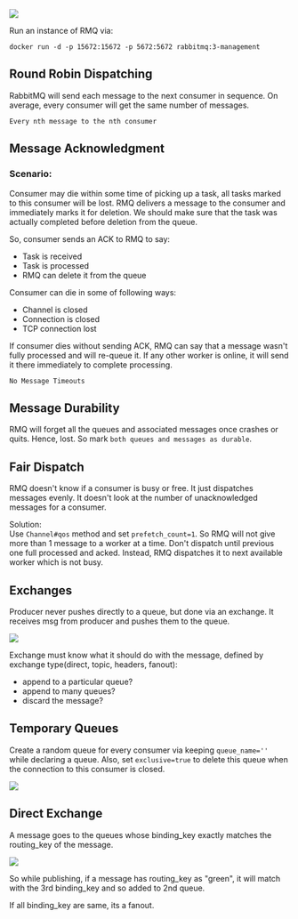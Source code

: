 <img src="https://www.rabbitmq.com/img/logo-rabbitmq.svg">

Run an instance of RMQ via:

`docker run -d -p 15672:15672 -p 5672:5672 rabbitmq:3-management`

## Round Robin Dispatching

RabbitMQ will send each message to the next consumer in sequence. On average, every consumer will get the same number of messages.

`Every nth message to the nth consumer`

## Message Acknowledgment

### Scenario:

Consumer may die within some time of picking up a task, all tasks marked to this consumer will be lost. RMQ delivers a message to the consumer and immediately marks it for deletion. We should make sure that the task was actually completed before deletion from the queue.

So, consumer sends an ACK to RMQ to say:

- Task is received
- Task is processed
- RMQ can delete it from the queue

Consumer can die in some of following ways:

- Channel is closed
- Connection is closed
- TCP connection lost

If consumer dies without sending ACK, RMQ can say that a message wasn't fully processed and will re-queue it. If any other worker is online, it will send it there immediately to complete processing.

`No Message Timeouts`

## Message Durability

RMQ will forget all the queues and associated messages once crashes or quits. Hence, lost. So mark `both queues and messages as durable`.

## Fair Dispatch

RMQ doesn't know if a consumer is busy or free. It just dispatches messages evenly. It doesn't look at the number of unacknowledged messages for a consumer.

Solution: \
Use `Channel#qos` method and set `prefetch_count=1`. So RMQ will not give more than 1 message to a worker at a time. Don't dispatch until previous one full processed and acked. Instead, RMQ dispatches it to next available worker which is not busy.

## Exchanges

Producer never pushes directly to a queue, but done via an exchange.
It receives msg from producer and pushes them to the queue.

<img src="https://www.rabbitmq.com/img/tutorials/exchanges.png">

Exchange must know what it should do with the message, defined by exchange type(direct, topic, headers, fanout):

- append to a particular queue?
- append to many queues?
- discard the message?

## Temporary Queues

Create a random queue for every consumer via keeping `queue_name=''` while declaring a queue. Also, set `exclusive=true` to delete this queue when the connection to this consumer is closed.

<img src="https://www.rabbitmq.com/img/tutorials/python-three-overall.png">

## Direct Exchange

A message goes to the queues whose binding_key exactly matches the routing_key of the message.

<img src="https://www.rabbitmq.com/img/tutorials/direct-exchange.png">

So while publishing, if a message has routing_key as "green", it will match with the 3rd binding_key and so added to 2nd queue.

If all binding_key are same, its a fanout.
